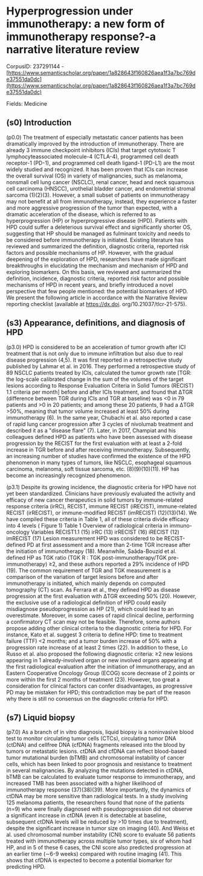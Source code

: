 # Hyperprogression under immunotherapy: a new form of immunotherapy response?-a narrative literature review

CorpusID: 237291144 - [https://www.semanticscholar.org/paper/1a828643f160826aea1f3a7bc769de37551da0dc](https://www.semanticscholar.org/paper/1a828643f160826aea1f3a7bc769de37551da0dc)

Fields: Medicine

## (s0) Introduction
(p0.0) The treatment of especially metastatic cancer patients has been dramatically improved by the introduction of immunotherapy. There are already 3 immune checkpoint inhibitors (ICIs) that target cytotoxic T lymphocyteassociated molecule-4 (CTLA-4), programmed cell death receptor-1 (PD-1), and programmed cell death ligand-1 (PD-L1) are the most widely studied and recognized. It has been proven that ICIs can increase the overall survival (OS) in variety of malignancies, such as melanoma, nonsmall cell lung cancer (NSCLC), renal cancer, head and neck squamous cell carcinoma (HNSCC), urothelial bladder cancer, and endometrial stromal sarcoma (1)(2)(3). However, a small subset of patients on immunotherapy may not benefit at all from immunotherapy, instead, they experience a faster and more aggressive progression of the tumor than expected, with a dramatic acceleration of the disease, which is referred to as hyperprogression (HP) or hyperprogressive disease (HPD). Patients with HPD could suffer a deleterious survival effect and significantly shorter OS, suggesting that HP should be managed as fulminant toxicity and needs to be considered before immunotherapy is initiated. Existing literature has reviewed and summarized the definition, diagnostic criteria, reported risk factors and possible mechanisms of HP. However, with the gradual deepening of the exploration of HPD, researchers have made significant breakthroughs in elucidating the mechanism and mechanism of HPD and exploring biomarkers. On this basis, we reviewed and summarized the definition, incidence, diagnostic criteria, reported risk factor and possible mechanisms of HPD in recent years, and briefly introduced a novel perspective that few people mentioned: the potential biomarkers of HPD. We present the following article in accordance with the Narrative Review reporting checklist (available at https://dx.doi. org/10.21037/tlcr-21-575).
## (s3) Appearance, definitions, and diagnosis of HPD
(p3.0) HPD is considered to be an acceleration of tumor growth after ICI treatment that is not only due to immune infiltration but also due to real disease progression (4,5). It was first reported in a retrospective study published by Lahmar et al. in 2016. They performed a retrospective study of 89 NSCLC patients treated by ICIs, calculated the tumor growth rate [TGR: the log-scale calibrated change in the sum of the volumes of the target lesions according to Response Evaluation Criteria in Solid Tumors (RECIST) 1.1 criteria per month] before and after ICIs treatment, and found that ΔTGR (difference between TGR during ICIs and TGR at baseline) was <0 in 79 patients and >0 in 20 patients; and among these 20 patients, 9 had a ΔTGR >50%, meaning that tumor volume increased at least 50% during immunotherapy (6). In the same year, Chubachi et al. also reported a case of rapid lung cancer progression after 3 cycles of nivolumab treatment and described it as a "disease flare" (7). Later, in 2017, Champiat and his colleagues defined HPD as patients who have been assessed with disease progression by the RECIST for the first evaluation with at least a 2-fold increase in TGR before and after receiving immunotherapy. Subsequently, an increasing number of studies have confirmed the existence of the HPD phenomenon in many types of tumors, like NSCLC, esophageal squamous carcinoma, melanoma, soft tissue sarcoma, etc. (8)(9)(10)(11). HP has become an increasingly recognized phenomenon.

(p3.1) Despite its growing incidence, the diagnostic criteria for HPD have not yet been standardized. Clinicians have previously evaluated the activity and efficacy of new cancer therapeutics in solid tumors by immune-related response criteria (irRC), RECIST, immune RECIST (iRECIST), immune-related RECIST (irRECIST), or immune-modified RECIST (imRECIST) (12)(13)(14). We have compiled these criteria in Table 1, all of these criteria divide efficacy into 4 levels ( Figure 1) Table 1 Overview of radiological criteria in immuno-oncology Variables RECIST1.1 (15) irRC (13) irRECIST (16) iRECIST (12) imRECIST (17) Lesion measurement  HPD was considered to be RECIST-defined PD at first assessment and a more than 2-time TGR increase after the initiation of immunotherapy (18). Meanwhile, Saâda-Bouzid et al. defined HP as TGK ratio (TGK R : TGK post-immunotherapy/TGK pre-immunotherapy) ≥2, and these authors reported a 29% incidence of HPD (19). The common requirement of TGR and TGK measurement is a comparison of the variation of target lesions before and after immunotherapy is initiated, which mainly depends on computed tomography (CT) scan. As Ferrara et al., they defined HPD as disease progression at the first evaluation with ΔTGR exceeding 50% (20). However, the exclusive use of a radiological definition of HPD could easily misdiagnose pseudoprogression as HP (21), which could lead to an overestimate. Moreover, in some cases of rapid clinical decline, performing a confirmatory CT scan may not be feasible. Therefore, some authors propose adding other clinical criteria to the diagnostic criteria for HPD. For instance, Kato et al. suggest 3 criteria to define HPD: time to treatment failure (TTF) <2 months; and a tumor burden increase of 50% with a progression rate increase of at least 2 times (22). In addition to these, Lo Russo et al. also proposed the following diagnostic criteria: ≥2 new lesions appearing in 1 already-involved organ or new involved organs appearing at the first radiological evaluation after the initiation of immunotherapy, and an Eastern Cooperative Oncology Group (ECOG) score decrease of 2 points or more within the first 2 months of treatment (23). However, too great a consideration for clinical factors can confer disadvantages, as progressive PD may be mistaken for HPD; this contradiction may be part of the reason why there is still no consensus on the diagnostic criteria for HPD.
## (s7) Liquid biopsy
(p7.0) As a branch of in vitro diagnosis, liquid biopsy is a noninvasive blood test to monitor circulating tumor cells (CTCs), circulating tumor DNA (ctDNA) and cellfree DNA (cfDNA) fragments released into the blood by tumors or metastatic lesions. ctDNA and cfDNA can reflect blood-based tumor mutational burden (bTMB) and chromosomal instability of cancer cells, which has been linked to poor prognosis and resistance to treatment in several malignancies. By analyzing the mutations detected in ctDNA, bTMB can be calculated to evaluate tumor response to immunotherapy, and increased TMB has been associated with a higher likelihood of immunotherapy response (37)(38)(39). More importantly, the dynamics of ctDNA may be more sensitive than radiological tests. In a study involving 125 melanoma patients, the researchers found that none of the patients (n=9) who were finally diagnosed with pseudoprogression did not observe a significant increase in ctDNA (even it is detectable at baseline, subsequent ctDNA levels will be reduced by >10 times due to treatment), despite the significant increase in tumor size on imaging (40). And Weiss et al. used chromosomal number instability (CNI) score to evaluate 56 patients treated with immunotherapy across multiple tumor types, six of whom had HP, and in 5 of these 6 cases, the CNI score also predicted progression at an earlier time (∼6-9 weeks) compared with routine imaging (41). This shows that cfDNA is expected to become a potential biomarker for predicting HPD.
